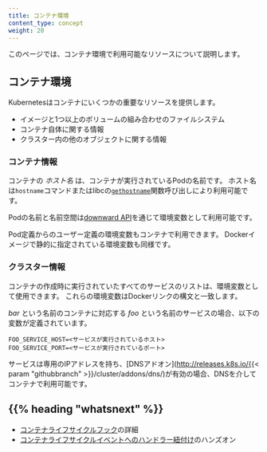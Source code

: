 ```yaml
---
title: コンテナ環境
content_type: concept
weight: 20
---
```


<!-- overview -->

このページでは、コンテナ環境で利用可能なリソースについて説明します。




<!-- body -->

## コンテナ環境

Kubernetesはコンテナにいくつかの重要なリソースを提供します。

* イメージと1つ以上のボリュームの組み合わせのファイルシステム
* コンテナ自体に関する情報
* クラスター内の他のオブジェクトに関する情報

### コンテナ情報

コンテナの *ホスト名* は、コンテナが実行されているPodの名前です。
ホスト名は`hostname`コマンドまたはlibcの[`gethostname`](http://man7.org/linux/man-pages/man2/gethostname.2.html)関数呼び出しにより利用可能です。

Podの名前と名前空間は[downward API](/docs/tasks/inject-data-application/downward-api-volume-expose-pod-information/)を通じて環境変数として利用可能です。

Pod定義からのユーザー定義の環境変数もコンテナで利用できます。
Dockerイメージで静的に指定されている環境変数も同様です。

### クラスター情報

コンテナの作成時に実行されていたすべてのサービスのリストは、環境変数として使用できます。
これらの環境変数はDockerリンクの構文と一致します。

*bar* という名前のコンテナに対応する *foo* という名前のサービスの場合、以下の変数が定義されています。

```shell
FOO_SERVICE_HOST=<サービスが実行されているホスト>
FOO_SERVICE_PORT=<サービスが実行されているポート>
```

サービスは専用のIPアドレスを持ち、[DNSアドオン](http://releases.k8s.io/{{< param "githubbranch" >}}/cluster/addons/dns/)が有効の場合、DNSを介してコンテナで利用可能です。



## {{% heading "whatsnext" %}}


* [コンテナライフサイクルフック](/ja/docs/concepts/containers/container-lifecycle-hooks/)の詳細
* [コンテナライフサイクルイベントへのハンドラー紐付け](/ja/docs/tasks/configure-pod-container/attach-handler-lifecycle-event/)のハンズオン


